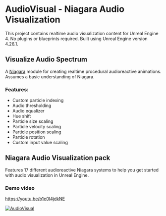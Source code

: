 # AudioVisual - Niagara Audio Visualization

This project contains realtime audio visualization content for Unreal Engine 4. No plugins or blueprints required. Built using Unreal Engine version 4.26.1.

## Visualize Audio Spectrum

A [Niagara](https://docs.unrealengine.com/en-US/RenderingAndGraphics/Niagara/index.html) module for creating realtime procedural audioreactive animations. Assumes a basic understanding of Niagara.

### Features:

- Custom particle indexing
- Audio thresholding
- Audio equalizer
- Hue shift
- Particle size scaling
- Particle velocity scaling
- Particle position scaling
- Particle rotation
- Custom input value scaling

## Niagara Audio Visualization pack

Features 17 different audioreactive Niagara systems to help you get started with audio visualization in Unreal Engine.

### Demo video
https://youtu.be/b1e0I4jdkNE

[![AudioVisual](http://img.youtube.com/vi/b1e0I4jdkNE/0.jpg)](http://www.youtube.com/watch?v=b1e0I4jdkNE "AudioVisual")
